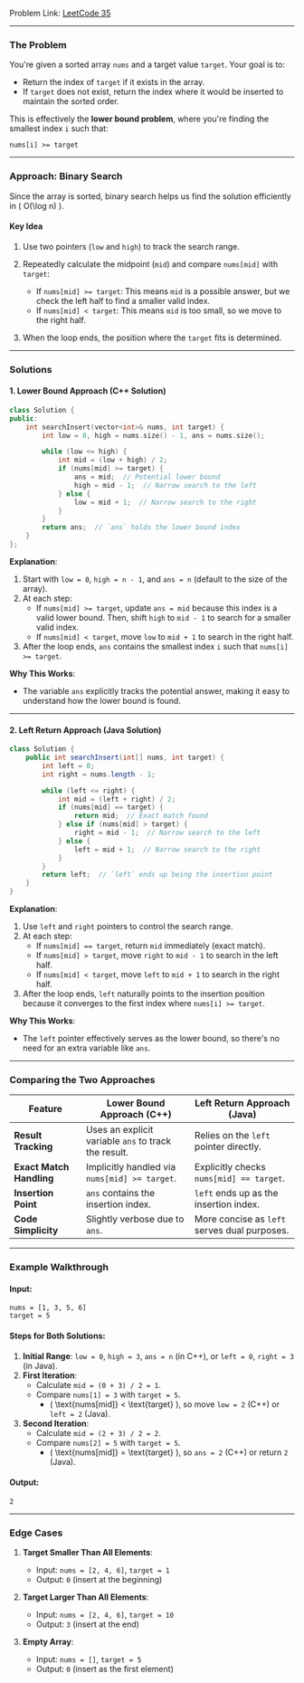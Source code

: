 Problem Link: [LeetCode 35](https://leetcode.com/problems/search-insert-position/)

---

### **The Problem**

You're given a sorted array `nums` and a target value `target`. Your goal is to:
- Return the index of `target` if it exists in the array.
- If `target` does not exist, return the index where it would be inserted to maintain the sorted order.

This is effectively the **lower bound problem**, where you're finding the smallest index `i` such that:

`nums[i] >= target
`

---

### **Approach: Binary Search**

Since the array is sorted, binary search helps us find the solution efficiently in \( O(\log n) \).

#### **Key Idea**
1. Use two pointers (`low` and `high`) to track the search range.
2. Repeatedly calculate the midpoint (`mid`) and compare `nums[mid]` with `target`:
   - If `nums[mid] >= target`: This means `mid` is a possible answer, but we check the left half to find a smaller valid index.
   - If `nums[mid] < target`: This means `mid` is too small, so we move to the right half.

3. When the loop ends, the position where the `target` fits is determined.

---

### **Solutions**

#### **1. Lower Bound Approach (C++ Solution)**

```cpp
class Solution {
public:
    int searchInsert(vector<int>& nums, int target) {
        int low = 0, high = nums.size() - 1, ans = nums.size();

        while (low <= high) {
            int mid = (low + high) / 2;
            if (nums[mid] >= target) {
                ans = mid;  // Potential lower bound
                high = mid - 1;  // Narrow search to the left
            } else {
                low = mid + 1;  // Narrow search to the right
            }
        }
        return ans;  // `ans` holds the lower bound index
    }
};
```

**Explanation**:
1. Start with `low = 0`, `high = n - 1`, and `ans = n` (default to the size of the array).
2. At each step:
   - If `nums[mid] >= target`, update `ans = mid` because this index is a valid lower bound. Then, shift `high` to `mid - 1` to search for a smaller valid index.
   - If `nums[mid] < target`, move `low` to `mid + 1` to search in the right half.
3. After the loop ends, `ans` contains the smallest index `i` such that `nums[i] >= target`.

**Why This Works**:
- The variable `ans` explicitly tracks the potential answer, making it easy to understand how the lower bound is found.

---

#### **2. Left Return Approach (Java Solution)**

```java
class Solution {
    public int searchInsert(int[] nums, int target) {
        int left = 0;
        int right = nums.length - 1;

        while (left <= right) {
            int mid = (left + right) / 2;
            if (nums[mid] == target) {
                return mid;  // Exact match found
            } else if (nums[mid] > target) {
                right = mid - 1;  // Narrow search to the left
            } else {
                left = mid + 1;  // Narrow search to the right
            }
        }
        return left;  // `left` ends up being the insertion point
    }
}
```

**Explanation**:
1. Use `left` and `right` pointers to control the search range.
2. At each step:
   - If `nums[mid] == target`, return `mid` immediately (exact match).
   - If `nums[mid] > target`, move `right` to `mid - 1` to search in the left half.
   - If `nums[mid] < target`, move `left` to `mid + 1` to search in the right half.
3. After the loop ends, `left` naturally points to the insertion position because it converges to the first index where `nums[i] >= target`.

**Why This Works**:
- The `left` pointer effectively serves as the lower bound, so there's no need for an extra variable like `ans`.

---

### **Comparing the Two Approaches**

| **Feature**             | **Lower Bound Approach** (C++)       | **Left Return Approach** (Java)     |
|--------------------------|--------------------------------------|--------------------------------------|
| **Result Tracking**      | Uses an explicit variable `ans` to track the result. | Relies on the `left` pointer directly. |
| **Exact Match Handling** | Implicitly handled via `nums[mid] >= target`. | Explicitly checks `nums[mid] == target`. |
| **Insertion Point**      | `ans` contains the insertion index. | `left` ends up as the insertion index. |
| **Code Simplicity**      | Slightly verbose due to `ans`.       | More concise as `left` serves dual purposes. |

---

### **Example Walkthrough**

#### Input:
```plaintext
nums = [1, 3, 5, 6]
target = 5
```

#### Steps for Both Solutions:
1. **Initial Range**: `low = 0`, `high = 3`, `ans = n` (in C++), or `left = 0`, `right = 3` (in Java).
2. **First Iteration**:
   - Calculate `mid = (0 + 3) / 2 = 1`.
   - Compare `nums[1] = 3` with `target = 5`.
     - \( \text{nums[mid]} < \text{target} \), so move `low = 2` (C++) or `left = 2` (Java).
3. **Second Iteration**:
   - Calculate `mid = (2 + 3) / 2 = 2`.
   - Compare `nums[2] = 5` with `target = 5`.
     - \( \text{nums[mid]} = \text{target} \), so `ans = 2` (C++) or return `2` (Java).

#### Output:
```plaintext
2
```

---

### **Edge Cases**

1. **Target Smaller Than All Elements**:
   - Input: `nums = [2, 4, 6]`, `target = 1`
   - Output: `0` (insert at the beginning)

2. **Target Larger Than All Elements**:
   - Input: `nums = [2, 4, 6]`, `target = 10`
   - Output: `3` (insert at the end)

3. **Empty Array**:
   - Input: `nums = []`, `target = 5`
   - Output: `0` (insert as the first element)

